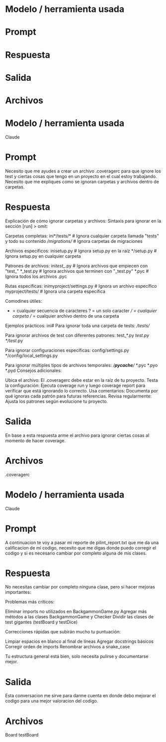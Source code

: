 # Modelo / herramienta usada
# Prompt
# Respuesta
# Salida
# Archivos

# Modelo / herramienta usada
Claude
# Prompt
Necesito que me ayudes a crear un archivo .coveragerc para que ignore los test y ciertas cosas que tengo en un proyecto en el cual estoy trabajando. Necesito que me expliques como se ignoran carpetas y archivos dentro de carpetas.
# Respuesta
Explicación de cómo ignorar carpetas y archivos:
Sintaxis para ignorar en la sección [run] > omit:

Carpetas completas:
ini*/tests/*          # Ignora cualquier carpeta llamada "tests" y todo su contenido
*/migrations/*     # Ignora carpetas de migraciones

Archivos específicos:
inisetup.py           # Ignora setup.py en la raíz
*/setup.py         # Ignora setup.py en cualquier carpeta

Patrones de archivos:
ini*test_*.py         # Ignora archivos que empiecen con "test_"
*_test.py          # Ignora archivos que terminen con "_test.py"
*.pyc              # Ignora todos los archivos .pyc

Rutas específicas:
inimyproject/settings.py     # Ignora un archivo específico
myproject/tests/         # Ignora una carpeta específica


Comodines útiles:

* = cualquier secuencia de caracteres
? = un solo caracter
*/ = cualquier carpeta
/* = cualquier archivo dentro de una carpeta

Ejemplos prácticos:
ini# Para ignorar toda una carpeta de tests:
*/tests/*

 Para ignorar archivos de test con diferentes patrones:
test_*.py
*_test.py
*/test_*.py

 Para ignorar configuraciones específicas:
config/settings.py
*/config/local_settings.py

 Para ignorar múltiples tipos de archivos temporales:
*/__pycache__/*
*.pyc
*.pyo
*.pyd
Consejos adicionales:

Ubica el archivo: El .coveragerc debe estar en la raíz de tu proyecto.
Testa la configuración: Ejecuta coverage run y luego coverage report para verificar que está ignorando lo correcto.
Usa comentarios: Documenta por qué ignoras cada patrón para futuras referencias.
Revisa regularmente: Ajusta los patrones según evolucione tu proyecto.
# Salida
En base a esta respuesta arme el archivo para ignorar ciertas cosas al momento de hacer coverage. 
# Archivos
.coveragerc

# Modelo / herramienta usada
Claude
# Prompt
A continuacion te voy a pasar mi reporte de pilint_report.txt que me da una calificacion de mi codigo, necesito que me digas donde puedo corregir el codigo y si es necesario cambiar por completo alguna de mis clases.
# Respuesta
No necesitas cambiar por completo ninguna clase, pero sí hacer mejoras importantes:

Problemas más críticos:

Eliminar imports no utilizados en BackgammonGame.py
Agregar más métodos a las clases BackgammonGame y Checker
Dividir las clases de test gigantes (testBoard y testDice)


Correcciones rápidas que subirán mucho tu puntuación:

Limpiar espacios en blanco al final de líneas
Agregar docstrings básicos
Corregir orden de imports
Renombrar archivos a snake_case


Tu estructura general está bien, solo necesita pulirse y documentarse mejor.
# Salida
Esta conversacion me sirve para darme cuenta en donde debo mejorar el codigo para una mejor valoracion del codigo.
# Archivos
Board
testBoard

